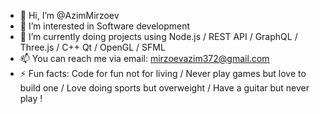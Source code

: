 - 👋 Hi, I’m @AzimMirzoev
- 👀 I’m interested in Software development 
- 🌱 I’m currently doing projects using Node.js / REST API / GraphQL / Three.js / C++ Qt / OpenGL / SFML
- 📫 You can reach me via email: mirzoevazim372@gmail.com
- ⚡ Fun facts: Code for fun not for living / Never play games but love to build one / Love doing sports but overweight / Have a guitar but never play !  

<!---
AzimMirzoev/AzimMirzoev is a ✨ special ✨ repository because its `README.md` (this file) appears on your GitHub profile.
You can click the Preview link to take a look at your changes.
--->
